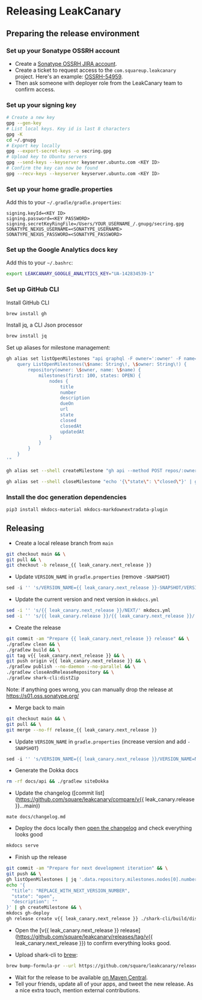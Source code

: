 # Releasing LeakCanary

## Preparing the release environment

### Set up your Sonatype OSSRH account

* Create a [Sonatype OSSRH JIRA account](https://issues.sonatype.org/secure/Signup!default.jspa).
* Create a ticket to request access to the `com.squareup.leakcanary` project. Here's an example: [OSSRH-54959](https://issues.sonatype.org/browse/OSSRH-54959).
* Then ask someone with deployer role from the LeakCanary team to confirm access.

### Set up your signing key

```bash
# Create a new key
gpg --gen-key
# List local keys. Key id is last 8 characters
gpg -K
cd ~/.gnupg
# Export key locally
gpg --export-secret-keys -o secring.gpg
# Upload key to Ubuntu servers
gpg --send-keys --keyserver keyserver.ubuntu.com <KEY ID>
# Confirm the key can now be found
gpg --recv-keys --keyserver keyserver.ubuntu.com <KEY ID>
```

### Set up your home gradle.properties

Add this to your `~/.gradle/gradle.properties`:

```
signing.keyId=<KEY ID>
signing.password=<KEY PASSWORD>
signing.secretKeyRingFile=/Users/YOUR_USERNAME_/.gnupg/secring.gpg
SONATYPE_NEXUS_USERNAME=<SONATYPE_USERNAME>
SONATYPE_NEXUS_PASSWORD=<SONATYPE_PASSWORD>
```

### Set up the Google Analytics docs key 

Add this to your `~/.bashrc`:

```bash
export LEAKCANARY_GOOGLE_ANALYTICS_KEY="UA-142834539-1"
```

### Set up GitHub CLI

Install GitHub CLI

```bash
brew install gh
```

Install jq, a CLI Json processor

```bash
brew install jq
```

Set up aliases for milestone management:

```bash
gh alias set listOpenMilestones "api graphql -F owner=':owner' -F name=':repo' -f query='
    query ListOpenMilestones(\$name: String\!, \$owner: String\!) {
        repository(owner: \$owner, name: \$name) {
            milestones(first: 100, states: OPEN) {
                nodes {
                    title
                    number
                    description
                    dueOn
                    url
                    state
                    closed
                    closedAt
                    updatedAt
                }
            }
        }
    }
'"

gh alias set --shell createMilestone "gh api --method POST repos/:owner/:repo/milestones --input - | jq '{ html_url: .html_url, state: .state, created_at: .created_at }'"

gh alias set --shell closeMilestone "echo '{\"state\": \"closed\"}' | gh api --method PATCH repos/:owner/:repo/milestones/\$1 --input - | jq '{ html_url: .html_url, state: .state, closed_at: .closed_at }'"
```

### Install the doc generation dependencies

```bash
pip3 install mkdocs-material mkdocs-markdownextradata-plugin
```

## Releasing

* Create a local release branch from `main`
```bash
git checkout main && \
git pull && \
git checkout -b release_{{ leak_canary.next_release }}
```

* Update `VERSION_NAME` in `gradle.properties` (remove `-SNAPSHOT`)
```gradle
sed -i '' 's/VERSION_NAME={{ leak_canary.next_release }}-SNAPSHOT/VERSION_NAME={{ leak_canary.next_release }}/' gradle.properties
```

* Update the current version and next version in `mkdocs.yml`
```bash
sed -i '' 's/{{ leak_canary.next_release }}/NEXT/' mkdocs.yml
sed -i '' 's/{{ leak_canary.release }}/{{ leak_canary.next_release }}/' mkdocs.yml
```

* Create the release
```bash
git commit -am "Prepare {{ leak_canary.next_release }} release" && \
./gradlew clean && \
./gradlew build && \
git tag v{{ leak_canary.next_release }} && \
git push origin v{{ leak_canary.next_release }} && \
./gradlew publish --no-daemon --no-parallel && \
./gradlew closeAndReleaseRepository && \
./gradlew shark-cli:distZip
```

Note: if anything goes wrong, you can manually drop the release at https://s01.oss.sonatype.org/

* Merge back to main
```bash
git checkout main && \
git pull && \
git merge --no-ff release_{{ leak_canary.next_release }}
```
* Update `VERSION_NAME` in `gradle.properties` (increase version and add `-SNAPSHOT`)
```gradle
sed -i '' 's/VERSION_NAME={{ leak_canary.next_release }}/VERSION_NAME=NEXT-SNAPSHOT/' gradle.properties
```

* Generate the Dokka docs
```bash
rm -rf docs/api && ./gradlew siteDokka
```

* Update the changelog ([commit list](https://github.com/square/leakcanary/compare/v{{ leak_canary.release }}...main))
```
mate docs/changelog.md
```	

* Deploy the docs locally then [open the changelog](http://127.0.0.1:8000/leakcanary/changelog/) and check everything looks good
```bash
mkdocs serve
```

* Finish up the release

```bash
git commit -am "Prepare for next development iteration" && \
git push && \
gh listOpenMilestones | jq '.data.repository.milestones.nodes[0].number' | xargs gh closeMilestone && \
echo '{
  "title": "REPLACE_WITH_NEXT_VERSION_NUMBER",
  "state": "open",
  "description": ""
}' | gh createMilestone && \
mkdocs gh-deploy
gh release create v{{ leak_canary.next_release }} ./shark-cli/build/distributions/shark-cli-{{ leak_canary.next_release }}.zip --title v{{ leak_canary.next_release }} --notes 'See [Change Log](https://square.github.io/leakcanary/changelog)'
```

* Open the [v{{ leak_canary.next_release }} release](https://github.com/square/leakcanary/releases/tag/v{{ leak_canary.next_release }}) to confirm everything looks good.

* Upload shark-cli to [brew](https://brew.sh/):
```bash
brew bump-formula-pr --url https://github.com/square/leakcanary/releases/download/v{{ leak_canary.next_release }}/shark-cli-{{ leak_canary.next_release }}.zip leakcanary-shark
```

* Wait for the release to be available [on Maven Central](https://repo1.maven.org/maven2/com/squareup/leakcanary/leakcanary-android/).
* Tell your friends, update all of your apps, and tweet the new release. As a nice extra touch, mention external contributions.
